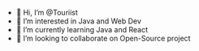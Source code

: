 - 👋 Hi, I’m @Touriist
- 👀 I’m interested in Java and Web Dev
- 🌱 I’m currently learning Java and React
- 💞️ I’m looking to collaborate on Open-Source project
<!-- - 📫 How to reach me:  -->

<!---
Touriist/Touriist is a ✨ special ✨ repository because its `README.md` (this file) appears on your GitHub profile.
You can click the Preview link to take a look at your changes.
--->
